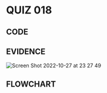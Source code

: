 # QUIZ 018

## CODE 


## EVIDENCE
![Screen Shot 2022-10-27 at 23 27 49](https://user-images.githubusercontent.com/111819437/198314202-f59721a9-93ba-474e-a059-5ffd2868478e.png)

## FLOWCHART 



